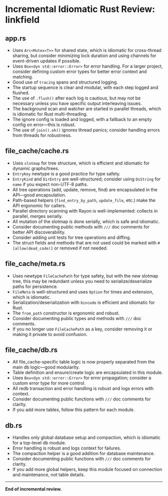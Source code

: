# Incremental Idiomatic Rust Review: linkfield

## app.rs

- Uses `Arc<Mutex<T>>` for shared state, which is idiomatic for cross-thread sharing, but consider minimizing lock duration and using channels for event-driven updates if possible.
- Uses `Box<dyn std::error::Error>` for error handling. For a larger project, consider defining custom error types for better error context and matching.
- Good use of `tracing` spans and structured logging.
- The startup sequence is clear and modular, with each step logged and flushed.
- The use of `.flush()` after each log is cautious, but may not be necessary unless you have specific output interleaving issues.
- The background scan and watcher are started in parallel threads, which is idiomatic for Rust multi-threading.
- The ignore config is loaded and logged, with a fallback to an empty config on error—this is robust.
- The use of `join().ok()` ignores thread panics; consider handling errors from threads for robustness.

## file_cache/cache.rs

- Uses `slotmap` for tree structure, which is efficient and idiomatic for dynamic graphs/trees.
- `EntryKey` newtype is a good practice for type safety.
- `EntryKind` and `DirEntry` are well-structured; consider using `OsString` for `name` if you expect non-UTF-8 paths.
- All tree operations (add, update, remove, find) are encapsulated in the API—good encapsulation.
- Path-based helpers (`find_entry_by_path`, `update_file`, etc.) make the API ergonomic for callers.
- Parallel directory scanning with Rayon is well-implemented: collects in parallel, merges serially.
- All mutation of the slotmap is done serially, which is safe and idiomatic.
- Consider documenting public methods with `///` doc comments for better API discoverability.
- Consider adding unit tests for tree operations and diffing.
- The struct fields and methods that are not used could be marked with `#[allow(dead_code)]` or removed if not needed.

## file_cache/meta.rs

- Uses newtype `FileCachePath` for type safety, but with the new slotmap tree, this may be redundant unless you need to serialize/deserialize paths for persistence.
- `FileMeta` is well-structured and uses `Option` for times and extension, which is idiomatic.
- Serialization/deserialization with `bincode` is efficient and idiomatic for Rust.
- The `from_path` constructor is ergonomic and robust.
- Consider documenting public types and methods with `///` doc comments.
- If you no longer use `FileCachePath` as a key, consider removing it or making it private to avoid confusion.

## file_cache/db.rs

- All file_cache-specific table logic is now properly separated from the main db logic—good modularity.
- Table definition and ensure/create logic are encapsulated in this module.
- Uses `Box<dyn std::error::Error>` for error propagation; consider a custom error type for more control.
- All redb transaction and error handling is robust and logs errors with context.
- Consider documenting public functions with `///` doc comments for clarity.
- If you add more tables, follow this pattern for each module.

## db.rs

- Handles only global database setup and compaction, which is idiomatic for a top-level db module.
- Error handling is robust and logs context for failures.
- The compaction helper is a good addition for database maintenance.
- Consider documenting public functions with `///` doc comments for clarity.
- If you add more global helpers, keep this module focused on connection and maintenance, not table details.

---

**End of incremental review.**
